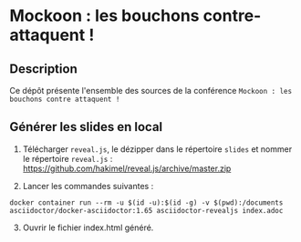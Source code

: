 # Mockoon : les bouchons contre-attaquent !

## Description
Ce dépôt présente l'ensemble des sources de la conférence `Mockoon : les bouchons contre attaquent !`

## Générer les slides en local

1. Télécharger `reveal.js`, le dézipper dans le répertoire `slides` et nommer le répertoire `reveal.js` : https://github.com/hakimel/reveal.js/archive/master.zip


2. Lancer les commandes suivantes :
```
docker container run --rm -u $(id -u):$(id -g) -v $(pwd):/documents asciidoctor/docker-asciidoctor:1.65 asciidoctor-revealjs index.adoc
```

3. Ouvrir le fichier index.html généré.